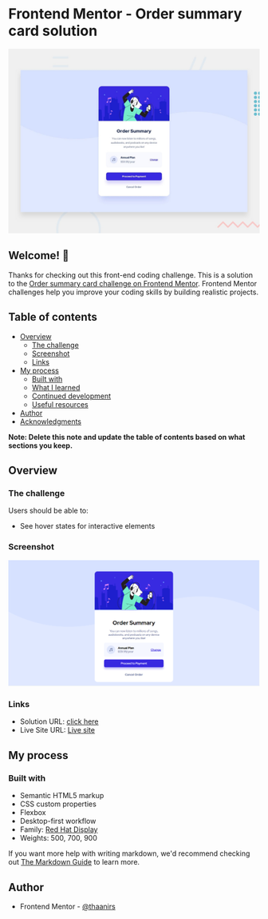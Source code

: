 # Frontend Mentor - Order summary card solution

![Design preview for the Order summary card coding challenge](./design/desktop-preview.jpg)

## Welcome! 👋

Thanks for checking out this front-end coding challenge.
This is a solution to the [Order summary card challenge on Frontend Mentor](https://www.frontendmentor.io/challenges/order-summary-component-QlPmajDUj). Frontend Mentor challenges help you improve your coding skills by building realistic projects. 

## Table of contents

- [Overview](#overview)
  - [The challenge](#the-challenge)
  - [Screenshot](#screenshot)
  - [Links](#links)
- [My process](#my-process)
  - [Built with](#built-with)
  - [What I learned](#what-i-learned)
  - [Continued development](#continued-development)
  - [Useful resources](#useful-resources)
- [Author](#author)
- [Acknowledgments](#acknowledgments)

**Note: Delete this note and update the table of contents based on what sections you keep.**

## Overview

### The challenge

Users should be able to:

- See hover states for interactive elements

### Screenshot

![](./screenshot.PNG)





### Links

- Solution URL: [click here](https://www.frontendmentor.io/solutions/semantic-html5-markup-css-custom-properties-flexbox-desktopfirs-73_4IJsjH)
- Live Site URL: [Live site](https://thaanirs.github.io/Order-summary-card-solution/)

## My process

### Built with

- Semantic HTML5 markup
- CSS custom properties
- Flexbox
- Desktop-first workflow
- Family: [Red Hat Display](https://fonts.google.com/specimen/Red+Hat+Display)
- Weights: 500, 700, 900



If you want more help with writing markdown, we'd recommend checking out [The Markdown Guide](https://www.markdownguide.org/) to learn more.



## Author

- Frontend Mentor - [@thaanirs](https://www.frontendmentor.io/profile/thaanirs)



